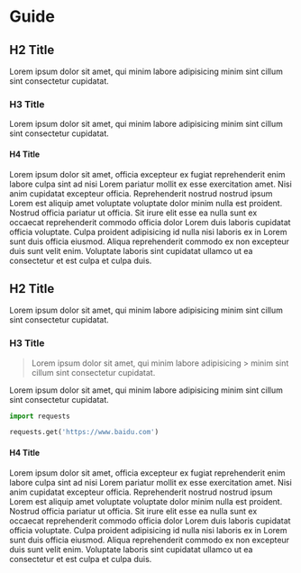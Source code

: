 # Guide

## H2 Title
Lorem ipsum dolor sit amet, qui minim labore adipisicing minim sint cillum sint consectetur cupidatat.

### H3 Title
Lorem ipsum dolor sit amet, qui minim labore adipisicing minim sint cillum sint consectetur cupidatat.

#### H4 Title
Lorem ipsum dolor sit amet, officia excepteur ex fugiat reprehenderit enim labore culpa sint ad nisi Lorem pariatur mollit ex esse exercitation amet. Nisi anim cupidatat excepteur officia. Reprehenderit nostrud nostrud ipsum Lorem est aliquip amet voluptate voluptate dolor minim nulla est proident. Nostrud officia pariatur ut officia. Sit irure elit esse ea nulla sunt ex occaecat reprehenderit commodo officia dolor Lorem duis laboris cupidatat officia voluptate. Culpa proident adipisicing id nulla nisi laboris ex in Lorem sunt duis officia eiusmod. Aliqua reprehenderit commodo ex non excepteur duis sunt velit enim. Voluptate laboris sint cupidatat ullamco ut ea consectetur et est culpa et culpa duis.

## H2 Title
Lorem ipsum dolor sit amet, qui minim labore adipisicing minim sint cillum sint consectetur cupidatat.

### H3 Title
> Lorem ipsum dolor sit amet, qui minim labore adipisicing > minim sint cillum sint consectetur cupidatat.

Lorem ipsum dolor sit amet, qui minim labore adipisicing minim sint cillum sint consectetur cupidatat.

```python
import requests

requests.get('https://www.baidu.com')
```



#### H4 Title
Lorem ipsum dolor sit amet, officia excepteur ex fugiat reprehenderit enim labore culpa sint ad nisi Lorem pariatur mollit ex esse exercitation amet. Nisi anim cupidatat excepteur officia. Reprehenderit nostrud nostrud ipsum Lorem est aliquip amet voluptate voluptate dolor minim nulla est proident. Nostrud officia pariatur ut officia. Sit irure elit esse ea nulla sunt ex occaecat reprehenderit commodo officia dolor Lorem duis laboris cupidatat officia voluptate. Culpa proident adipisicing id nulla nisi laboris ex in Lorem sunt duis officia eiusmod. Aliqua reprehenderit commodo ex non excepteur duis sunt velit enim. Voluptate laboris sint cupidatat ullamco ut ea consectetur et est culpa et culpa duis.
